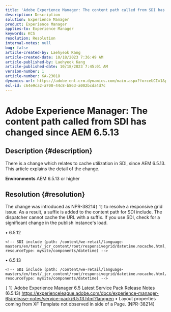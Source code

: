 ```yaml
---
title: 'Adobe Experience Manager: The content path called from SDI has changed since AEM 6.5.13'
description: Description
solution: Experience Manager
product: Experience Manager
applies-to: Experience Manager
keywords: KCS
resolution: Resolution
internal-notes: null
bug: false
article-created-by: Laehyeok Kang
article-created-date: 10/18/2023 7:36:49 AM
article-published-by: Laehyeok Kang
article-published-date: 10/18/2023 7:45:01 AM
version-number: 1
article-number: KA-23018
dynamics-url: https://adobe-ent.crm.dynamics.com/main.aspx?forceUCI=1&pagetype=entityrecord&etn=knowledgearticle&id=26633116-896d-ee11-8df0-6045bd0065b6
exl-id: c64e9ca2-a700-44c8-b863-a002bcda4d7c
---
```

# Adobe Experience Manager: The content path called from SDI has changed since AEM 6.5.13

## Description {#description}


There is a change which relates to cache utilization in SDI, since AEM 6.5.13. This article explains the detail of the change.

<b>Environments</b>
 AEM 6.5.13 or higher


## Resolution {#resolution}


The change was introduced as NPR-38214`[` 1`]`  to resolve a responsive grid issue. As a result, a suffix is added to the content path for SDI include. The dispatcher cannot cache the URL with a suffix. If you use SDI, check for a significant change in the publish instance's load.

• 6.5.12




```
<!-- SDI include (path: /content/we-retail/language-masters/en/test/_jcr_content/root/responsivegrid/datetime.nocache.html, resourceType: mysite/components/datetime) -->
```




• 6.5.13




```
<!-- SDI include (path: /content/we-retail/language-masters/en/test/_jcr_content/root/responsivegrid/datetime.nocache.html/mysite/components/datetime, resourceType: mysite/components/datetime) -->
```




`[` 1`]` Adobe Experience Manager 6.5 Latest Service Pack Release Notes (6.5.13)
https://experienceleague.adobe.com/docs/experience-manager-65/release-notes/service-pack/6.5.13.html?lang=en
• Layout properties coming from XF Template not observed in side of a Page. (NPR-38214)
